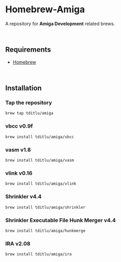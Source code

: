 Homebrew-Amiga
==============

A repository for **Amiga Development** related brews.

 

Requirements
------------

* [Homebrew](https://github.com/mxcl/homebrew)

 

Installation
------------

### Tap the repository

~~~~~~~~~~~~~~~~~~~~~~~~~~~~~~~~~~~~~~~~~~~~~~~~~~~~~~~~~~~~~~~~~~~~~~~~~~~~~~~~
brew tap tditlu/amiga
~~~~~~~~~~~~~~~~~~~~~~~~~~~~~~~~~~~~~~~~~~~~~~~~~~~~~~~~~~~~~~~~~~~~~~~~~~~~~~~~

### vbcc v0.9f

~~~~~~~~~~~~~~~~~~~~~~~~~~~~~~~~~~~~~~~~~~~~~~~~~~~~~~~~~~~~~~~~~~~~~~~~~~~~~~~~
brew install tditlu/amiga/vbcc
~~~~~~~~~~~~~~~~~~~~~~~~~~~~~~~~~~~~~~~~~~~~~~~~~~~~~~~~~~~~~~~~~~~~~~~~~~~~~~~~

### vasm v1.8

~~~~~~~~~~~~~~~~~~~~~~~~~~~~~~~~~~~~~~~~~~~~~~~~~~~~~~~~~~~~~~~~~~~~~~~~~~~~~~~~
brew install tditlu/amiga/vasm
~~~~~~~~~~~~~~~~~~~~~~~~~~~~~~~~~~~~~~~~~~~~~~~~~~~~~~~~~~~~~~~~~~~~~~~~~~~~~~~~

### vlink v0.16

~~~~~~~~~~~~~~~~~~~~~~~~~~~~~~~~~~~~~~~~~~~~~~~~~~~~~~~~~~~~~~~~~~~~~~~~~~~~~~~~
brew install tditlu/amiga/vlink
~~~~~~~~~~~~~~~~~~~~~~~~~~~~~~~~~~~~~~~~~~~~~~~~~~~~~~~~~~~~~~~~~~~~~~~~~~~~~~~~

### Shrinkler v4.4

~~~~~~~~~~~~~~~~~~~~~~~~~~~~~~~~~~~~~~~~~~~~~~~~~~~~~~~~~~~~~~~~~~~~~~~~~~~~~~~~
brew install tditlu/amiga/shrinkler
~~~~~~~~~~~~~~~~~~~~~~~~~~~~~~~~~~~~~~~~~~~~~~~~~~~~~~~~~~~~~~~~~~~~~~~~~~~~~~~~

### Shrinkler Executable File Hunk Merger v4.4

~~~~~~~~~~~~~~~~~~~~~~~~~~~~~~~~~~~~~~~~~~~~~~~~~~~~~~~~~~~~~~~~~~~~~~~~~~~~~~~~
brew install tditlu/amiga/hunkmerge
~~~~~~~~~~~~~~~~~~~~~~~~~~~~~~~~~~~~~~~~~~~~~~~~~~~~~~~~~~~~~~~~~~~~~~~~~~~~~~~~

### IRA v2.08

~~~~~~~~~~~~~~~~~~~~~~~~~~~~~~~~~~~~~~~~~~~~~~~~~~~~~~~~~~~~~~~~~~~~~~~~~~~~~~~~
brew install tditlu/amiga/ira
~~~~~~~~~~~~~~~~~~~~~~~~~~~~~~~~~~~~~~~~~~~~~~~~~~~~~~~~~~~~~~~~~~~~~~~~~~~~~~~~
